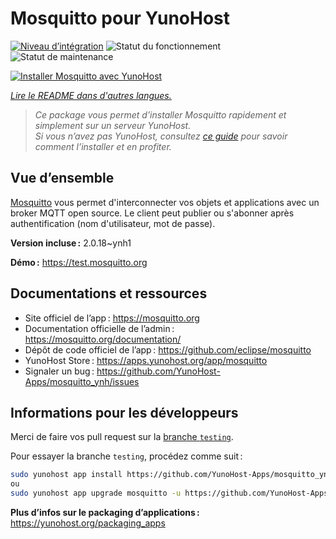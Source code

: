 <!--
Nota bene : ce README est automatiquement généré par <https://github.com/YunoHost/apps/tree/master/tools/readme_generator>
Il NE doit PAS être modifié à la main.
-->

# Mosquitto pour YunoHost

[![Niveau d’intégration](https://dash.yunohost.org/integration/mosquitto.svg)](https://ci-apps.yunohost.org/ci/apps/mosquitto/) ![Statut du fonctionnement](https://ci-apps.yunohost.org/ci/badges/mosquitto.status.svg) ![Statut de maintenance](https://ci-apps.yunohost.org/ci/badges/mosquitto.maintain.svg)

[![Installer Mosquitto avec YunoHost](https://install-app.yunohost.org/install-with-yunohost.svg)](https://install-app.yunohost.org/?app=mosquitto)

*[Lire le README dans d'autres langues.](./ALL_README.md)*

> *Ce package vous permet d’installer Mosquitto rapidement et simplement sur un serveur YunoHost.*  
> *Si vous n’avez pas YunoHost, consultez [ce guide](https://yunohost.org/install) pour savoir comment l’installer et en profiter.*

## Vue d’ensemble

[Mosquitto](https://mosquitto.org/) vous permet d'interconnecter vos objets et applications avec un broker MQTT open source. Le client peut publier ou s'abonner après authentification (nom d'utilisateur, mot de passe).


**Version incluse :** 2.0.18~ynh1

**Démo :** <https://test.mosquitto.org>
## Documentations et ressources

- Site officiel de l’app : <https://mosquitto.org>
- Documentation officielle de l’admin : <https://mosquitto.org/documentation/>
- Dépôt de code officiel de l’app : <https://github.com/eclipse/mosquitto>
- YunoHost Store : <https://apps.yunohost.org/app/mosquitto>
- Signaler un bug : <https://github.com/YunoHost-Apps/mosquitto_ynh/issues>

## Informations pour les développeurs

Merci de faire vos pull request sur la [branche `testing`](https://github.com/YunoHost-Apps/mosquitto_ynh/tree/testing).

Pour essayer la branche `testing`, procédez comme suit :

```bash
sudo yunohost app install https://github.com/YunoHost-Apps/mosquitto_ynh/tree/testing --debug
ou
sudo yunohost app upgrade mosquitto -u https://github.com/YunoHost-Apps/mosquitto_ynh/tree/testing --debug
```

**Plus d’infos sur le packaging d’applications :** <https://yunohost.org/packaging_apps>
